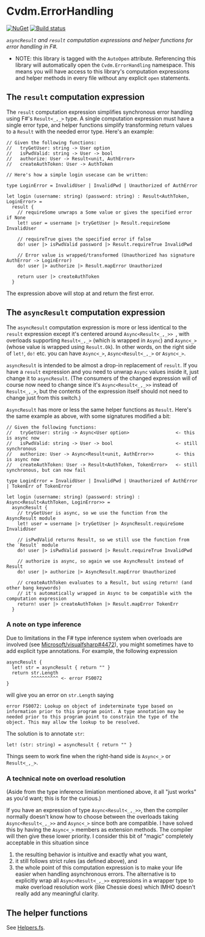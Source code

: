 Cvdm.ErrorHandling
===

[![NuGet](https://img.shields.io/nuget/dt/Cvdm.ErrorHandling.svg?style=flat)](https://www.nuget.org/packages/Cvdm.ErrorHandling/) [![Build status](https://ci.appveyor.com/api/projects/status/r4pe0qp93fnjenoc/branch/master?svg=true)](https://ci.appveyor.com/project/cmeeren/cvdm-errorhandling/branch/master)

*`asyncResult` and `result` computation expressions and helper functions for error handling in F#.*

* NOTE: this library is tagged with the `AutoOpen` attribute. Referencing this library will automatically open the `Cvdm.ErrorHandling` namespace. This means you will have access to this library's computation expressions and helper methods in every file without any explicit `open` statements.

The `result` computation expression
---

The `result` computation expression simplifies synchronous error handling using F#'s `Result<_,_>` type. A single computation expression must have a single error type, and helper functions simplify transforming return values to a `Result` with the needed error type. Here's an example:

```F#
// Given the following functions:
//   tryGetUser: string -> User option
//   isPwdValid: string -> User -> bool
//   authorize: User -> Result<unit, AuthError>
//   createAuthToken: User -> AuthToken

// Here's how a simple login usecase can be written:

type LoginError = InvalidUser | InvalidPwd | Unauthorized of AuthError

let login (username: string) (password: string) : Result<AuthToken, LoginError> =
  result {
    // requireSome unwraps a Some value or gives the specified error if None
    let! user = username |> tryGetUser |> Result.requireSome InvalidUser
    
    // requireTrue gives the specified error if false
    do! user |> isPwdValid password |> Result.requireTrue InvalidPwd
    
    // Error value is wrapped/transformed (Unauthorized has signature AuthError -> LoginError)
    do! user |> authorize |> Result.mapError Unauthorized

    return user |> createAuthToken
  }
```

The expression above will stop at and return the first error.



The `asyncResult` computation expression
---

The `asyncResult` computation expression is more or less identical to the `result` expression except it's centered around `Async<Result<_,_>> `, with overloads supporting `Result<_,_>` (which is wrapped in `Async`) and `Async<_>` (whose value is wrapped using `Result.Ok`). In other words, on the right side of `let!`, `do!` etc. you can have `Async<_>`, `Async<Result<_,_>` or `Async<_>`.

`asyncResult` is intended to be almost a drop-in replacement of `result`. If you have a `result` expression and you need to unwrap `Async` values inside it, just change it to `asyncResult`. (The consumers of the changed expression will of course now need to change since it's `Async<Result<_,_>>` instead of `Result<_,_>`, but the contents of the expression itself should not need to change just from this switch.)

`AsyncResult` has more or less the same helper functions as `Result`. Here's the same example as above, with some signatures modified a bit:

```F#
// Given the following functions:
//   tryGetUser: string -> Async<User option>                 <- this is async now
//   isPwdValid: string -> User -> bool                       <- still synchronous
//   authorize: User -> Async<Result<unit, AuthError>>        <- this is async now
//   createAuthToken: User -> Result<AuthToken, TokenError>   <- still synchronous, but can now fail

type LoginError = InvalidUser | InvalidPwd | Unauthorized of AuthError | TokenErr of TokenError

let login (username: string) (password: string) : Async<Result<AuthToken, LoginError>> =
  asyncResult {
    // tryGetUser is async, so we use the function from the AsyncResult module
    let! user = username |> tryGetUser |> AsyncResult.requireSome InvalidUser

    // isPwdValid returns Result, so we still use the function from the `Result` module
    do! user |> isPwdValid password |> Result.requireTrue InvalidPwd

    // authorize is async, so again we use AsyncResult instead of Result
    do! user |> authorize |> AsyncResult.mapError Unauthorized

    // createAuthToken evaluates to a Result, but using return! (and other bang keywords)
    // it's automatically wrapped in Async to be compatible with the computation expression
    return! user |> createAuthToken |> Result.mapError TokenErr
  }
```

### A note on type inference

Due to limitations in the F# type inference system when overloads are involved (see [Microsoft/visualfsharp#4472](https://github.com/Microsoft/visualfsharp/issues/4472)), you might sometimes have to add explicit type annotations. For example, the following expression

```F#
asyncResult {
  let! str = asyncResult { return "" }
  return str.Length
         ^^^^^^^^^^ <- error FS0072
}
```

will give you an error on `str.Length` saying

`error FS0072: Lookup on object of indeterminate type based on information prior to this program point. A type annotation may be needed prior to this program point to constrain the type of the object. This may allow the lookup to be resolved.`

The solution is to annotate `str`:

```F#
let! (str: string) = asyncResult { return "" }
```

Things seem to work fine when the right-hand side is `Async<_>` or `Result<_,_>`.

### A technical note on overload resolution

(Aside from the type inference limiation mentioned above, it all "just works" as you'd want; this is for the curious.)

If you have an expression of type `Async<Result<_,_>>`, then the compiler normally doesn't know how to choose between the overloads taking `Async<Result<_,_>>` and `Async<_>` since both are compatible. I have solved this by having the `Async<_>` members as extension methods. The compiler will then give these lower priority. I consider this bit of "magic" completely acceptable in this situation since

1. the resulting behavior is intuitive and exactly what you want,
2. it still follows strict rules (as defined above), and
3. the whole point of this computation expression is to make your life easier when handling asynchronous errors. The alternative is to explicitly wrap all `Async<Result<_,_>>` expressions in a wrapper type to make overload resolution work (like Chessie does) which IMHO doesn't really add any meaningful clarity.

The helper functions
---

See [Helpers.fs](https://github.com/cmeeren/Cvdm.ErrorHandling/blob/master/Cvdm.ErrorHandling/Helpers.fs).
